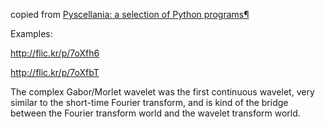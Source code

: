 copied from [Pyscellania: a selection of Python programs¶](http://www.phy.uct.ac.za/courses/python/examples/moreexamples.html#wavelet-analysis-continuous-wavelet-transform)

Examples:

http://flic.kr/p/7oXfh6

http://flic.kr/p/7oXfbT

The complex Gabor/Morlet wavelet was the first continuous wavelet, very similar to the short-time Fourier transform, and is kind of the bridge between the Fourier transform world and the wavelet transform world.